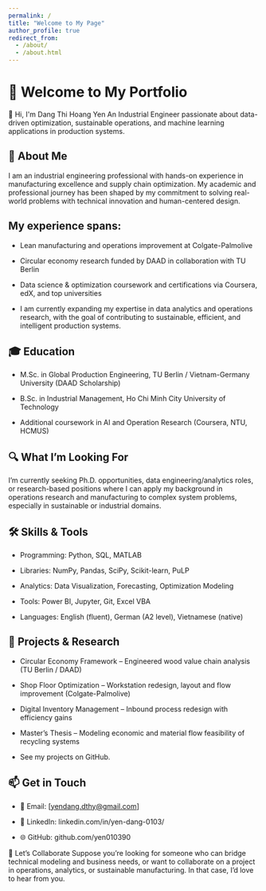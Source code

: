 ```yaml
---
permalink: /
title: "Welcome to My Page"
author_profile: true
redirect_from: 
  - /about/
  - /about.html
---
```


# 🌟 Welcome to My Portfolio

👋 Hi, I'm Dang Thi Hoang Yen
An Industrial Engineer passionate about data-driven optimization, sustainable operations, and machine learning applications in production systems.

## 💼 About Me
I am an industrial engineering professional with hands-on experience in manufacturing excellence and supply chain optimization. My academic and professional journey has been shaped by my commitment to solving real-world problems with technical innovation and human-centered design.

## My experience spans:

- Lean manufacturing and operations improvement at Colgate-Palmolive

- Circular economy research funded by DAAD in collaboration with TU Berlin

- Data science & optimization coursework and certifications via Coursera, edX, and top universities

- I am currently expanding my expertise in data analytics and operations research, with the goal of contributing to sustainable, efficient, and intelligent production systems.

## 🎓 Education
- M.Sc. in Global Production Engineering, TU Berlin / Vietnam-Germany University (DAAD Scholarship)

- B.Sc. in Industrial Management, Ho Chi Minh City University of Technology

- Additional coursework in AI and Operation Research (Coursera, NTU, HCMUS)

## 🔍 What I’m Looking For
I’m currently seeking Ph.D. opportunities, data engineering/analytics roles, or research-based positions where I can apply my background in operations research and manufacturing to complex system problems, especially in sustainable or industrial domains.

## 🛠️ Skills & Tools
- Programming: Python, SQL, MATLAB

- Libraries: NumPy, Pandas, SciPy, Scikit-learn, PuLP

- Analytics: Data Visualization, Forecasting, Optimization Modeling

- Tools: Power BI, Jupyter, Git, Excel VBA

- Languages: English (fluent), German (A2 level), Vietnamese (native)

## 📌 Projects & Research
- Circular Economy Framework – Engineered wood value chain analysis (TU Berlin / DAAD)

- Shop Floor Optimization – Workstation redesign, layout and flow improvement (Colgate-Palmolive)

- Digital Inventory Management – Inbound process redesign with efficiency gains

- Master’s Thesis – Modeling economic and material flow feasibility of recycling systems

- See my projects on GitHub.

## 📫 Get in Touch
- 📧 Email: [yendang.dthy@gmail.com]

- 💼 LinkedIn: linkedin.com/in/yen-dang-0103/

- 🌐 GitHub: github.com/yen010390

🤝 Let’s Collaborate
Suppose you’re looking for someone who can bridge technical modeling and business needs, or want to collaborate on a project in operations, analytics, or sustainable manufacturing. In that case, I’d love to hear from you.
